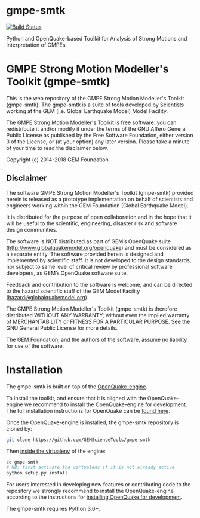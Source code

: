 gmpe-smtk
=========
[![Build Status](https://travis-ci.org/GEMScienceTools/gmpe-smtk.svg?branch=master)](https://travis-ci.org/GEMScienceTools/gmpe-smtk)

Python and OpenQuake-based Toolkit for Analysis of Strong Motions and Interpretation of GMPEs

GMPE Strong Motion Modeller's Toolkit (gmpe-smtk)
====

This is the web repository of the GMPE Strong Motion Modeller's Toolkit
(gmpe-smtk). The gmpe-smtk is a suite of tools developed by Scientists 
working at the GEM (i.e. Global Earthquake Model) Model Facility. 

The GMPE Strong Motion Modeller's Toolkit is free software: you can redistribute 
it and/or modify it under the terms of the GNU Affero General Public 
License as published by the Free Software Foundation, either version 
3 of the License, or (at your option) any later version. Please take 
a minute of your time to read the disclaimer below.

Copyright (c) 2014-2018 GEM Foundation


Disclaimer
----

The software GMPE Strong Motion Modeller's Toolkit (gmpe-smtk) provided herein 
is released as a prototype implementation on behalf of scientists and 
engineers working within the GEM Foundation (Global Earthquake Model). 

It is distributed for the purpose of open collaboration and in the 
hope that it will be useful to the scientific, engineering, disaster
risk and software design communities. 

The software is NOT distributed as part of GEM’s OpenQuake suite 
(http://www.globalquakemodel.org/openquake) and must be considered as a 
separate entity. The software provided herein is designed and implemented 
by scientific staff. It is not developed to the design standards, nor 
subject to same level of critical review by professional software 
developers, as GEM’s OpenQuake software suite.  

Feedback and contribution to the software is welcome, and can be 
directed to the hazard scientific staff of the GEM Model Facility 
(hazard@globalquakemodel.org). 

The GMPE Strong Motion Modeller's Toolkit (gmpe-smtk) is therefore
distributed WITHOUT ANY WARRANTY; without even the implied warranty
of MERCHANTABILITY or FITNESS FOR A PARTICULAR PURPOSE.
See the GNU General Public License for more details.

The GEM Foundation, and the authors of the software, assume no 
liability for use of the software.


Installation
============

The gmpe-smtk is built on top of the [OpenQuake-engine](https://github.com/gem/oq-engine).

To install the toolkit, and ensure that it is aligned with the OpenQuake-engine
we recommend to install the OpenQuake-engine for development. The full installation instructions for OpenQuake can be [found here](https://github.com/gem/oq-engine/blob/master/doc/installing/development.md).

Once the OpenQuake-engine is installed, the gmpe-smtk repository is cloned by:
```bash
git clone https://github.com/GEMScienceTools/gmpe-smtk
```

Then [inside the virtualenv](https://packaging.python.org/tutorials/installing-packages/#creating-virtual-environments) of the engine:
```bash
cd gmpe-smtk
# NB: first activate the virtualenv if it is not already active
python setup.py install
```

For users interested in developing new features or contributing code to the
repository we strongly recommend to install the OpenQuake-engine according to
the instructions for [installing OpenQuake for development](https://github.com/gem/oq-engine/blob/master/doc/installing/development.md).

The gmpe-smtk requires Python 3.6+.

